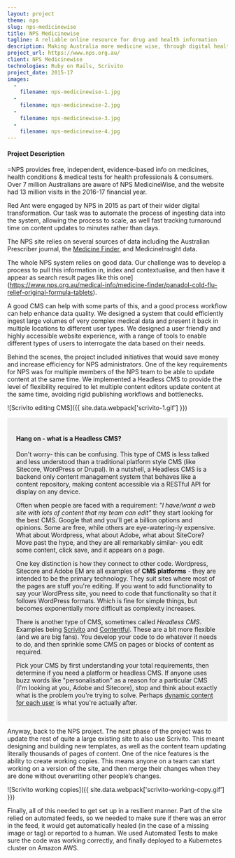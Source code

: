 ```yaml
---
layout: project
theme: nps
slug: nps-medicinewise
title: NPS Medicinewise
tagline: A reliable online resource for drug and health information
description: Making Australia more medicine wise, through digital health and data insights, health professional education and reliable health information for consumers.
project_url: https://www.nps.org.au/
client: NPS Medicinewise
technologies: Ruby on Rails, Scrivito
project_date: 2015-17
images:
  -
    filename: nps-medicinewise-1.jpg
  -
    filename: nps-medicinewise-2.jpg
  -
    filename: nps-medicinewise-3.jpg
  -
    filename: nps-medicinewise-4.jpg
---
```


#### Project Description
=NPS provides free, independent, evidence-based info on medicines, health conditions & medical tests for health professionals & consumers. Over 7 million Australians are aware of NPS MedicineWise, and the website had 13 million visits in the 2016-17 financial year.
 
Red Ant were engaged by NPS in 2015 as part of their wider digital transformation.  Our task was to automate the process of ingesting data into the system, allowing the process to scale, as well fast tracking turnaround time on content updates to minutes rather than days.

The NPS site relies on several sources of data including the Australian Prescriber journal, the [Medicine Finder](https://www.nps.org.au/medical-info/medicine-finder/), and MedicineInsight data. 

The whole NPS system relies on good data. Our challenge was to develop a process to pull this information in, index and contextualise, and then have it appear as search result pages like this one](https://www.nps.org.au/medical-info/medicine-finder/panadol-cold-flu-relief-original-formula-tablets). 

A good CMS can help with some parts of this, and a good process workflow can help enhance data quality. We designed a system that could efficiently ingest large volumes of very complex medical data and present it back in multiple locations to different user types. We designed a user friendly and highly accessible website experience, with a range of tools to enable different types of users to interrogate the data based on their needs.

Behind the scenes, the project included initiatives that would save money and increase efficiency for NPS administrators. One of the key requirements for NPS was for multiple members of the NPS team to be able to update content at the same time. We implemented a Headless CMS to provide the level of flexibility required to let multiple content editors update content at the same time, avoiding rigid publishing workflows and bottlenecks. 

![Scrivito editing CMS]({{ site.data.webpack['scrivito-1.gif'] }})

<div style="padding:20px;background:#eee;">
	
<h4> Hang on - what is a Headless CMS?</h4>

Don't worry- this can be confusing. This type of CMS is less talked and less understood than a traditional platform style CMS (like Sitecore, WordPress or Drupal). In a nutshell, a Headless CMS is a backend only content management system that behaves like a content repository, making content accessible via a RESTful API for display on any device. 

Often when people are faced with a requirement: 
_"I have/want a web site with lots of content that my team can edit"_
they start looking for the best CMS. Google that and you'll get a billion options and opinions. Some are free, while others are eye-watering-ly expensive. What about Wordpress, what about Adobe, what about SiteCore? Move past the hype, and they are all remarkably similar- you edit some content, click save, and it appears on a page. 

One key distinction is how they connect to other code. Wordpress, Sitecore and Adobe EM are all examples of __CMS platforms__ - they are intended to be the primary technology. They suit sites where most of the pages are stuff you're editing. If you want to add functionality to say your WordPress site, you need to code that functionality so that it follows WordPress formats. Which is fine for simple things, but becomes exponentially more difficult as complexity increases. 

There is another type of CMS, sometimes called <i>Headless CMS</i>. Examples being <a href="https://scrivito.com/features">Scrivito</a> and <a href="https://www.contentful.com/">Contentful</a>. These are a bit more flexible (and we are big fans). You develop your code to do whatever it needs to do, and then sprinkle some CMS on pages or blocks of content as required.

Pick your CMS by first understanding your total requirements, then determine if you need a platform or headless CMS. If anyone uses buzz words like "personalisation" as a reason for a particular CMS (I'm looking at you, Adobe and Sitecore), stop and think about exactly what is the problem you're trying to solve. Perhaps <a href="/portfolio/12wbt-dynamic-video/">dynamic content for each user</a> is what you're actually after.

 </div>

Anyway, back to the NPS project. The next phase of the project was to update the rest of quite a large existing site to also use Scrivito. This meant designing and building new templates, as well as the content team updating literally thousands of pages of content. One of the nice features is the ability to create working copies. This means anyone on a team can start working on a version of the site, and then merge their changes when they are done without overwriting other people’s changes. 

![Scrivito working copies]({{ site.data.webpack['scrivito-working-copy.gif'] }})

Finally, all of this needed to get set up in a resilient manner. Part of the site relied on automated feeds, so we needed to make sure if there was an error in the feed, it would get automatically healed (in the case of a missing image or tag) or reported to a human. We used Automated Tests to make sure the code was working correctly, and finally deployed to a Kubernetes cluster on Amazon AWS. 



